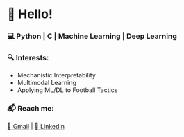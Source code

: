 # 👋 Hello!  

### 💻 Python | C | Machine Learning | Deep Learning  

### 🔍 Interests:  
- Mechanistic Interpretability  
- Multimodal Learning  
- Applying ML/DL to Football Tactics  

### 📬 Reach me:  
[📧 Gmail](mailto:mokshagrawal42@gmail.com) | [💼 LinkedIn](https://www.linkedin.com/in/moksh-agrawal-805ab424a/)  


